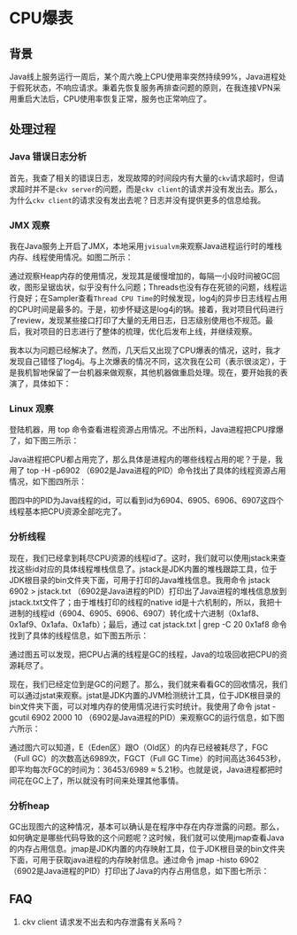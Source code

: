 # CPU爆表

## 背景

Java线上服务运行一周后，某个周六晚上CPU使用率突然持续99%，Java进程处于假死状态，不响应请求。秉着先恢复服务再排查问题的原则，在我连接VPN采用重启大法后，CPU使用率恢复正常，服务也正常响应了。  

## 处理过程

### Java 错误日志分析

首先，我查了相关的错误日志，发现故障的时间段内有大量的`ckv`请求超时，但请求超时并不是`ckv server`的问题，而是`ckv client`的请求并没有发出去。那么，为什么`ckv client`的请求没有发出去呢？日志并没有提供更多的信息给我。

### JMX 观察

我在Java服务上开启了JMX，本地采用`jvisualvm`来观察Java进程运行时的堆栈内存、线程使用情况。如图二所示：

通过观察Heap内存的使用情况，发现其是缓慢增加的，每隔一小段时间被GC回收，图形呈锯齿状，似乎没有什么问题；Threads也没有存在死锁的问题，线程运行良好；在Sampler查看`Thread CPU Time`的时候发现，log4j的异步日志线程占用的CPU时间是最多的。于是，初步怀疑这是log4j的锅。接着，我对项目代码进行了review，发现某些接口打印了大量的无用日志，日志级别使用也不规范。最后，我对项目的日志进行了整体的梳理，优化后发布上线，并继续观察。

我本以为问题已经解决了。然而，几天后又出现了CPU爆表的情况，这时，我才发现自己错怪了log4j。与上次爆表的情况不同，这次我在公司（表示很淡定），于是我机智地保留了一台机器来做观察，其他机器做重启处理。现在，要开始我的表演了，具体如下：

### Linux 观察

登陆机器，用 top 命令查看进程资源占用情况。不出所料，Java进程把CPU撑爆了，如下图三所示：

Java进程把CPU都占用完了，那么具体是进程内的哪些线程占用的呢？于是，我用了 top -H -p6902 （6902是Java进程的PID）命令找出了具体的线程资源占用情况，如下图四所示：

图四中的PID为Java线程的id，可以看到id为6904、6905、6906、6907这四个线程基本把CPU资源全部吃完了。  

### 分析线程

现在，我们已经拿到耗尽CPU资源的线程id了。这时，我们就可以使用jstack来查找这些id对应的具体线程堆栈信息了。jstack是JDK内置的堆栈跟踪工具，位于JDK根目录的bin文件夹下面，可用于打印的Java堆栈信息。我用命令 jstack 6902 > jstack.txt （6902是Java进程的PID）打印出了Java进程的堆栈信息放到jstack.txt文件了；由于堆栈打印的线程的native id是十六机制的，所以，我把十进制的线程id（6904、6905、6906、6907）转化成十六进制（0x1af8、0x1af9、0x1afa、0x1afb）；最后，通过 cat jstack.txt  | grep -C 20 0x1af8 命令找到了具体的线程信息，如下图五所示：

通过图五可以发现，把CPU占满的线程是GC的线程，Java的垃圾回收把CPU的资源耗尽了。

现在，我们已经定位到是GC的问题了。那么，我们就来看看GC的回收情况，我们可以通过jstat来观察。jstat是JDK内置的JVM检测统计工具，位于JDK根目录的bin文件夹下面，可以对堆内存的使用情况进行实时统计。我使用了命令 jstat -gcutil 6902 2000 10 （6902是Java进程的PID）来观察GC的运行信息，如下图六所示：

通过图六可以知道，E（Eden区）跟O（Old区）的内存已经被耗尽了，FGC（Full GC）的次数高达6989次，FGCT（Full GC Time）的时间高达36453秒，即平均每次FGC的时间为：36453/6989 ≈ 5.21秒。也就是说，Java进程都把时间花在GC上了，所以就没有时间来处理其他事情。

### 分析heap

GC出现图六的这种情况，基本可以确认是在程序中存在内存泄露的问题。那么，如何确定是哪些代码导致的这个问题呢？这时候，我们就可以使用jmap查看Java的内存占用信息。jmap是JDK内置的内存映射工具，位于JDK根目录的bin文件夹下面，可用于获取java进程的内存映射信息。通过命令 jmap -histo 6902 （6902是Java进程的PID）打印出了Java的内存占用信息，如下图七所示：



## FAQ 

1. ckv client 请求发不出去和内存泄露有关系吗？